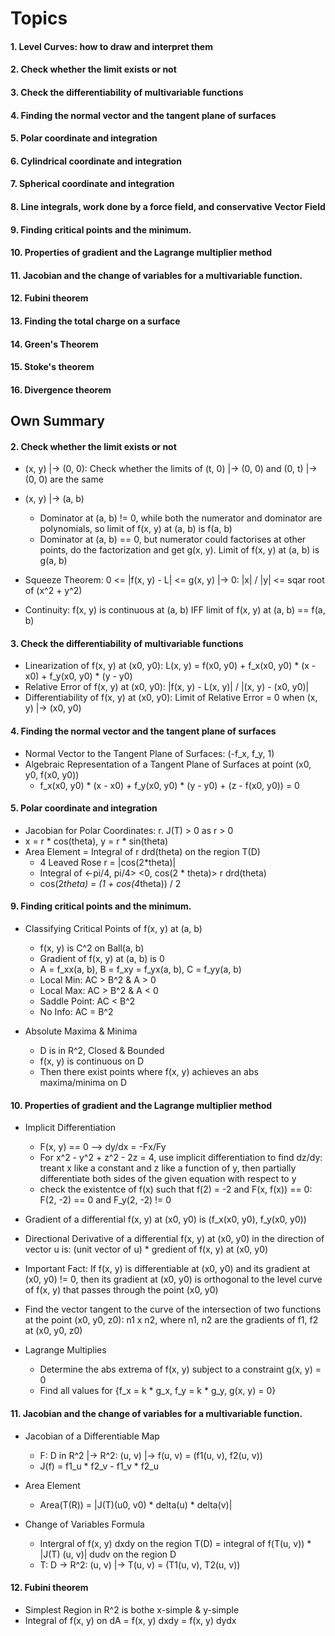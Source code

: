 # Topics

#### 1. Level Curves: how to draw and interpret them
#### 2. Check whether the limit exists or not
#### 3. Check the differentiability of multivariable functions
#### 4. Finding the normal vector and the tangent plane of surfaces
#### 5. Polar coordinate and integration
#### 6. Cylindrical coordinate and integration
#### 7. Spherical coordinate and integration
#### 8. Line integrals, work done by a force field, and conservative Vector Field
#### 9. Finding critical points and the minimum.
#### 10. Properties of gradient and the Lagrange multiplier method
#### 11. Jacobian and the change of variables for a multivariable function.
#### 12. Fubini theorem
#### 13. Finding the total charge on a surface
#### 14. Green's Theorem
#### 15. Stoke's theorem
#### 16. Divergence theorem


## Own Summary 

#### 2. Check whether the limit exists or not
* (x, y) |-> (0, 0): Check whether the limits of (t, 0) |-> (0, 0) and (0, t) |-> (0, 0) are the same
* (x, y) |-> (a, b)
  - Dominator at (a, b) != 0, while both the numerator and dominator are polynomials, so limit of f(x, y) at (a, b) is f(a, b)
  - Dominator at (a, b) == 0, but numerator could factorises at other points, do the factorization and get g(x, y). Limit of f(x, y) at (a, b) is g(a, b)

* Squeeze Theorem: 0 <= |f(x, y) - L| <= g(x, y) |-> 0: |x| / |y| <= sqar root of (x^2 + y^2)

* Continuity: f(x, y) is continuous at (a, b) IFF limit of f(x, y) at (a, b) == f(a, b)


#### 3. Check the differentiability of multivariable functions
* Linearization of f(x, y) at (x0, y0): L(x, y) = f(x0, y0) + f_x(x0, y0) * (x - x0) + f_y(x0, y0) * (y - y0)
* Relative Error of f(x, y) at (x0, y0): |f(x, y) - L(x, y)| / |(x, y) - (x0, y0)|
* Differentiability of f(x, y) at (x0, y0): Limit of Relative Error = 0 when (x, y) |-> (x0, y0)


#### 4. Finding the normal vector and the tangent plane of surfaces
* Normal Vector to the Tangent Plane of Surfaces: (-f_x, f_y, 1)
* Algebraic Representation of a Tangent Plane of Surfaces at point (x0, y0, f(x0, y0))
  - f_x(x0, y0) * (x - x0) + f_y(x0, y0) * (y - y0) + (z - f(x0, y0)) = 0


#### 5. Polar coordinate and integration
* Jacobian for Polar Coordinates: r. J(T) > 0 as r > 0
* x = r * cos(theta), y = r * sin(theta)
* Area Element = Integral of r drd(theta) on the region T(D)
  - 4 Leaved Rose r = |cos(2*theta)| 
  - Integral of <-pi/4, pi/4> <0, cos(2 * theta)> r drd(theta)
  - cos(2*theta) = (1 + cos(4*theta)) / 2


#### 9. Finding critical points and the minimum.
* Classifying Critical Points of f(x, y) at (a, b)

  - f(x, y) is C^2 on Ball(a, b)
  - Gradient of f(x, y) at (a, b) is 0
  - A = f_xx(a, b), B = f_xy = f_yx(a, b), C = f_yy(a, b)
  - Local Min: AC > B^2 & A > 0
  - Local Max: AC > B^2 & A < 0
  - Saddle Point: AC < B^2
  - No Info: AC = B^2

* Absolute Maxima & Minima

  - D is in R^2, Closed & Bounded
  - f(x, y) is continuous on D
  - Then there exist points where f(x, y) achieves an abs maxima/minima on D


#### 10. Properties of gradient and the Lagrange multiplier method
* Implicit Differentiation 
  - F(x, y) == 0 --> dy/dx = -Fx/Fy
  - For x^2 - y^2 + z^2 - 2z = 4, use implicit differentiation to find dz/dy: treant x like a constant and z like a function of y, then partially differentiate both sides of the given equation with respect to y
  - check the existentce of f(x) such that f(2) = -2 and F(x, f(x)) == 0: F(2, -2) == 0 and F_y(2, -2) != 0
  
* Gradient of a differential f(x, y) at (x0, y0) is (f_x(x0, y0), f_y(x0, y0))

* Directional Derivative of a differential f(x, y) at (x0, y0) in the direction of vector u is: (unit vector of u) * gredient of f(x, y) at (x0, y0)

* Important Fact: If f(x, y) is differentiable at (x0, y0) and its gradient at (x0, y0) != 0, then its gradient at (x0, y0) is orthogonal to the level curve of f(x, y) that passes through the point (x0, y0)

* Find the vector tangent to the curve of the intersection of two functions at the point (x0, y0, z0): n1 x n2, where n1, n2 are the gradients of f1, f2 at (x0, y0, z0)

* Lagrange Multiplies
  - Determine the abs extrema of f(x, y) subject to a constraint g(x, y) = 0
  - Find all values for {f_x = k * g_x, f_y = k * g_y, g(x, y) = 0}


#### 11. Jacobian and the change of variables for a multivariable function.
* Jacobian of a Differentiable Map
  - F: D in R^2 |-> R^2: (u, v) |-> f(u, v) = (f1(u, v), f2(u, v))
  - J(f) = f1_u * f2_v - f1_v * f2_u

* Area Element
  - Area(T(R)) = |J(T)(u0, v0) * delta(u) * delta(v)|

* Change of Variables Formula
  - Intergral of f(x, y) dxdy on the region T(D) = integral of f(T(u, v)) * |J(T) (u, v)| dudv on the region D 
  - T: D -> R^2: (u, v) |-> T(u, v) = (T1(u, v), T2(u, v))


#### 12. Fubini theorem
* Simplest Region in R^2 is bothe x-simple & y-simple
* Integral of f(x, y) on dA = f(x, y) dxdy = f(x, y) dydx <Free to Change the Integral Calculation Order> 
